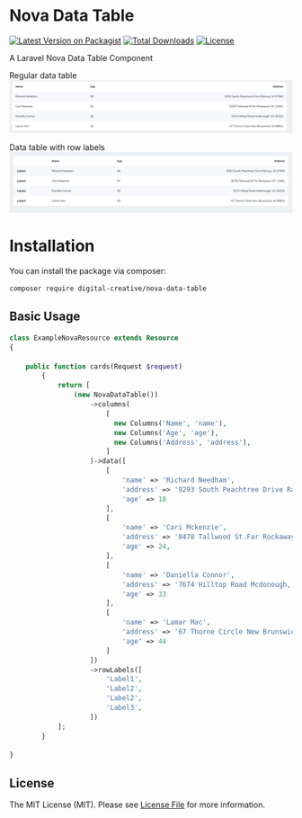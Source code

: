 # Nova Data Table

[![Latest Version on Packagist](https://img.shields.io/packagist/v/digital-creative/nova-data-table)](https://packagist.org/packages/digital-creative/nova-data-table)
[![Total Downloads](https://img.shields.io/packagist/dt/digital-creative/nova-data-table)](https://packagist.org/packages/digital-creative/nova-data-table)
[![License](https://img.shields.io/packagist/l/digital-creative/nova-data-table)](https://github.com/dcasia/nova-data-table/blob/master/LICENSE)

A Laravel Nova Data Table Component 

Regular data table
![NovaDataTable in Action](https://raw.githubusercontent.com/dcasia/nova-data-table/master/screenshot1.png)

Data table with row labels
![NovaDataTable in Action](https://raw.githubusercontent.com/dcasia/nova-data-table/master/screenshot2.png)

# Installation

You can install the package via composer:

```
composer require digital-creative/nova-data-table
```

## Basic Usage

```php
class ExampleNovaResource extends Resource
{

    public function cards(Request $request)
        {
            return [
                (new NovaDataTable())
                    ->columns(
                        [
                          new Columns('Name', 'name'),
                          new Columns('Age', 'age'),
                          new Columns('Address', 'address'),
                        ]
                    )->data([
                        [
                            'name' => 'Richard Needham',
                            'address' => '9293 South Peachtree Drive Rahway, NJ 07065',
                            'age' => 18
                        ],
                        [
                            'name' => 'Cari Mckenzie',
                            'address' => '8478 Tallwood St.Far Rockaway, NY 11691',
                            'age' => 24,
                        ],
                        [
                            'name' => 'Daniella Connor',
                            'address' => '7674 Hilltop Road Mcdonough, GA 30252',
                            'age' => 33
                        ],
                        [
                            'name' => 'Lamar Mac',
                            'address' => '67 Thorne Circle New Brunswick, NJ 08901',
                            'age' => 44
                        ]
                    ])
                    ->rowLabels([
                        'Label1',
                        'Label2',
                        'Label2',
                        'Label3',
                    ])
            ];
        }

}
```


## License

The MIT License (MIT). Please see [License File](https://raw.githubusercontent.com/dcasia/nova-data-table/master/LICENSE) for more information.
